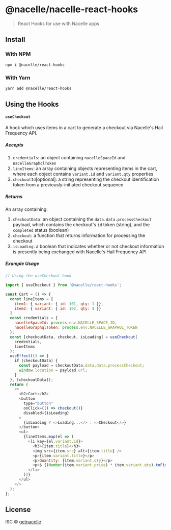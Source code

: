 # @nacelle/nacelle-react-hooks

> React Hooks for use with Nacelle apps

## Install

### With NPM

```bash
npm i @nacelle/react-hooks
```

### With Yarn

```bash
yarn add @nacelle/react-hooks
```

## Using the Hooks

#### `useCheckout`

A hook which uses items in a cart to generate a checkout via Nacelle's Hail Frequency API.

##### Accepts

1. `credentials`: an object containing `nacelleSpaceId` and `nacelleGraphqlToken`
2. `lineItems`: an array containing objects representing items in the cart, where each object contains `variant.id` and `variant.qty` properties
3. `checkoutId`[optional]: a string representing the checkout identification token from a previously-initiated checkout sequence

##### Returns

An array containing:

1. `checkoutData`: an object containing the `data.data.processCheckout` payload, which contains the checkout's `id` token (string), and the `completed` status (boolean)
2. `checkout`: a function that returns information for processing the checkout
3. `isLoading`: a boolean that indicates whether or not checkout information is presently being exchanged with Nacelle's Hail Frequency API

##### Example Usage

```JavaScript
// Using the useCheckout hook

import { useCheckout } from '@nacelle/react-hooks';

const Cart = () => {
  const lineItems = [
    item1: { variant: { id: 101, qty: 1 }},
    item2: { variant: { id: 102, qty: 4 }}
  ]
  const credentials = {
    nacelleSpaceId: process.env.NACELLE_SPACE_ID,
    nacelleGraphqlToken: process.env.NACELLE_GRAPHQL_TOKEN
  };
  const [checkoutData, checkout, isLoading] = useCheckout(
    credentials,
    lineItems
  );
  useEffect(() => {
    if (checkoutData) {
      const payload = checkoutData.data.data.processCheckout;
      window.location = payload.url;
    }
  }, [checkoutData]);
  return (
    <>
      <h2>Cart</h2>
      <button
        type="button"
        onClick={() => checkout()}
        disabled={isLoading}
      >
        {isLoading ? <>Loading...</> : <>Checkout</>}
      </button>
      <ul>
        {lineItems.map(el => (
          <li key={el.variant.id}>
            <h3>{item.title}</h3>
            <img src={item.src} alt={item.title} />
            <p>{item.variant.title}</p>
            <p>Quantity: {item.variant.qty}</p>
            <p>$ {(Number(item.variant.price) * item.variant.qty).toFixed(2)}</p>
          </li>
        ))}
      </ul>
    </>
  );
};
```

## License

ISC © [getnacelle](https://github.com/getnacelle)
